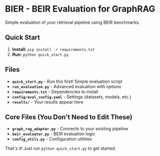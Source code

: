 # BIER - BEIR Evaluation for GraphRAG

Simple evaluation of your retrieval pipeline using BEIR benchmarks.

## Quick Start

1. **Install:** `pip install -r requirements.txt`
2. **Run:** `python quick_start.py`

## Files

- **`quick_start.py`** - Run this first! Simple evaluation script
- **`run_evaluation.py`** - Advanced evaluation with options
- **`requirements.txt`** - Dependencies to install
- **`config/eval_config.yaml`** - Settings (datasets, models, etc.)
- **`results/`** - Your results appear here

## Core Files (You Don't Need to Edit These)

- **`graph_rag_adapter.py`** - Connects to your existing pipeline  
- **`beir_evaluator.py`** - BEIR evaluation logic
- **`config_utils.py`** - Configuration utilities

That's it! Just run `python quick_start.py` to get started.